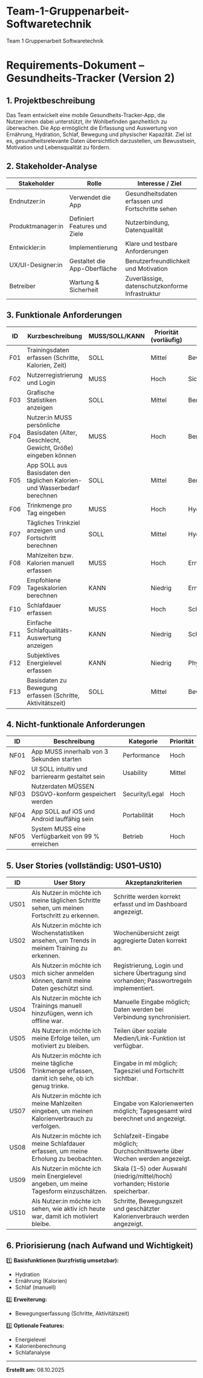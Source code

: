 # Team-1-Gruppenarbeit-Softwaretechnik

Team 1 Gruppenarbeit Softwaretechnik

# Requirements-Dokument – Gesundheits-Tracker (Version 2)

## 1. Projektbeschreibung

Das Team entwickelt eine mobile Gesundheits-Tracker-App, die Nutzer:innen dabei unterstützt, ihr Wohlbefinden ganzheitlich zu überwachen. Die App ermöglicht die Erfassung und Auswertung von Ernährung, Hydration, Schlaf, Bewegung und physischer Kapazität. Ziel ist es, gesundheitsrelevante Daten übersichtlich darzustellen, um Bewusstsein, Motivation und Lebensqualität zu fördern.

## 2. Stakeholder-Analyse

| Stakeholder       | Rolle                        | Interesse / Ziel                                 |
| ----------------- | ---------------------------- | ------------------------------------------------ |
| Endnutzer:in      | Verwendet die App            | Gesundheitsdaten erfassen und Fortschritte sehen |
| Produktmanager:in | Definiert Features und Ziele | Nutzerbindung, Datenqualität                     |
| Entwickler:in     | Implementierung              | Klare und testbare Anforderungen                 |
| UX/UI-Designer:in | Gestaltet die App-Oberfläche | Benutzerfreundlichkeit und Motivation            |
| Betreiber         | Wartung & Sicherheit         | Zuverlässige, datenschutzkonforme Infrastruktur  |

## 3. Funktionale Anforderungen

| ID  | Kurzbeschreibung                                                                          | MUSS/SOLL/KANN | Priorität (vorläufig) | Kategorie              |
| --- | ----------------------------------------------------------------------------------------- | -------------- | --------------------- | ---------------------- |
| F01 | Trainingsdaten erfassen (Schritte, Kalorien, Zeit)                                        | SOLL           | Mittel                | Bewegung               |
| F02 | Nutzerregistrierung und Login                                                             | MUSS           | Hoch                  | Sicherheit             |
| F03 | Grafische Statistiken anzeigen                                                            | SOLL           | Mittel                | Benutzerfreundlichkeit |
| F04 | Nutzer:in MUSS persönliche Basisdaten (Alter, Geschlecht, Gewicht, Größe) eingeben können | MUSS           | Hoch                  | Benutzerverwaltung     |
| F05 | App SOLL aus Basisdaten den täglichen Kalorien- und Wasserbedarf berechnen                | SOLL           | Mittel                | Benutzerverwaltung     |
| F06 | Trinkmenge pro Tag eingeben                                                               | MUSS           | Hoch                  | Hydration              |
| F07 | Tägliches Trinkziel anzeigen und Fortschritt berechnen                                    | SOLL           | Mittel                | Hydration              |
| F08 | Mahlzeiten bzw. Kalorien manuell erfassen                                                 | MUSS           | Hoch                  | Ernährung              |
| F09 | Empfohlene Tageskalorien berechnen                                                        | KANN           | Niedrig               | Ernährung              |
| F10 | Schlafdauer erfassen                                                                      | MUSS           | Hoch                  | Schlaf                 |
| F11 | Einfache Schlafqualitäts-Auswertung anzeigen                                              | KANN           | Niedrig               | Schlaf                 |
| F12 | Subjektives Energielevel erfassen                                                         | KANN           | Niedrig               | Physische Kapazität    |
| F13 | Basisdaten zu Bewegung erfassen (Schritte, Aktivitätszeit)                                | SOLL           | Mittel                | Bewegung               |

## 4. Nicht-funktionale Anforderungen

| ID   | Beschreibung                                        | Kategorie      | Priorität |
| ---- | --------------------------------------------------- | -------------- | --------- |
| NF01 | App MUSS innerhalb von 3 Sekunden starten           | Performance    | Hoch      |
| NF02 | UI SOLL intuitiv und barrierearm gestaltet sein     | Usability      | Mittel    |
| NF03 | Nutzerdaten MÜSSEN DSGVO-konform gespeichert werden | Security/Legal | Hoch      |
| NF04 | App SOLL auf iOS und Android lauffähig sein         | Portabilität   | Hoch      |
| NF05 | System MUSS eine Verfügbarkeit von 99 % erreichen   | Betrieb        | Hoch      |

## 5. User Stories (vollständig: US01–US10)

| ID   | User Story                                                                                        | Akzeptanzkriterien                                                                         |
| ---- | ------------------------------------------------------------------------------------------------- | ------------------------------------------------------------------------------------------ |
| US01 | Als Nutzer:in möchte ich meine täglichen Schritte sehen, um meinen Fortschritt zu erkennen.       | Schritte werden korrekt erfasst und im Dashboard angezeigt.                                |
| US02 | Als Nutzer:in möchte ich Wochenstatistiken ansehen, um Trends in meinem Training zu erkennen.     | Wochenübersicht zeigt aggregierte Daten korrekt an.                                        |
| US03 | Als Nutzer:in möchte ich mich sicher anmelden können, damit meine Daten geschützt sind.           | Registrierung, Login und sichere Übertragung sind vorhanden; Passwortregeln implementiert. |
| US04 | Als Nutzer:in möchte ich Trainings manuell hinzufügen, wenn ich offline war.                      | Manuelle Eingabe möglich; Daten werden bei Verbindung synchronisiert.                      |
| US05 | Als Nutzer:in möchte ich meine Erfolge teilen, um motiviert zu bleiben.                           | Teilen über soziale Medien/Link-Funktion ist verfügbar.                                    |
| US06 | Als Nutzer:in möchte ich meine tägliche Trinkmenge erfassen, damit ich sehe, ob ich genug trinke. | Eingabe in ml möglich; Tagesziel und Fortschritt sichtbar.                                 |
| US07 | Als Nutzer:in möchte ich meine Mahlzeiten eingeben, um meinen Kalorienverbrauch zu verfolgen.     | Eingabe von Kalorienwerten möglich; Tagesgesamt wird berechnet und angezeigt.              |
| US08 | Als Nutzer:in möchte ich meine Schlafdauer erfassen, um meine Erholung zu beobachten.             | Schlafzeit-Eingabe möglich; Durchschnittswerte über Wochen werden angezeigt.               |
| US09 | Als Nutzer:in möchte ich mein Energielevel angeben, um meine Tagesform einzuschätzen.             | Skala (1–5) oder Auswahl (niedrig/mittel/hoch) vorhanden; Historie speicherbar.            |
| US10 | Als Nutzer:in möchte ich sehen, wie aktiv ich heute war, damit ich motiviert bleibe.              | Schritte, Bewegungszeit und geschätzter Kalorienverbrauch werden angezeigt.                |

## 6. Priorisierung (nach Aufwand und Wichtigkeit)

1️⃣ **Basisfunktionen (kurzfristig umsetzbar):**

- Hydration
- Ernährung (Kalorien)
- Schlaf (manuell)

2️⃣ **Erweiterung:**

- Bewegungserfassung (Schritte, Aktivitätszeit)

3️⃣ **Optionale Features:**

- Energielevel
- Kalorienberechnung
- Schlafanalyse

---

**Erstellt am:** 08.10.2025
